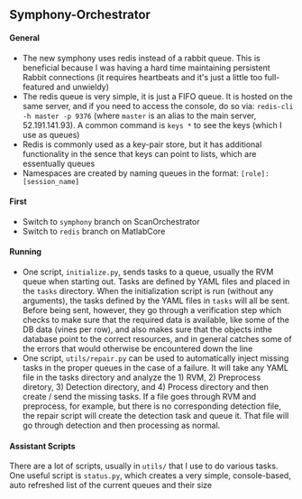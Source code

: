 ## Symphony-Orchestrator

#### General
- The new symphony uses redis instead of a rabbit queue. This is beneficial because I was having a hard time maintaining persistent Rabbit connections (it requires heartbeats and it's just a little too full-featured and unwieldy)
- The redis queue is very simple, it is just a FIFO queue. It is hosted on the same server, and if you need to access the console, do so via: `redis-cli -h master -p 9376` (where `master` is an alias to the main server, 52.191.141.93). A common command is `keys *` to see the keys (which I use as queues)
- Redis is commonly used as a key-pair store, but it has additional functionality in the sence that keys can point to lists, which are essentually queues
- Namespaces are created by naming queues in the format: `[role]:[session_name]`

#### First
- Switch to `symphony` branch on ScanOrchestrator
- Switch to `redis` branch on MatlabCore

#### Running
- One script, `initialize.py`, sends tasks to a queue, usually the RVM queue when starting out. Tasks are defined by YAML files and placed in the `tasks` directory. When the initialization script is run (without any arguments), the tasks defined by the YAML files in `tasks` will all be sent. Before being sent, however, they go through a verification step which checks to make sure that the required data is available, like some of the DB data (vines per row), and also makes sure that the objects inthe database point to the correct resources, and in general catches some of the errors that would otherwise be encountered down the line
- One script, `utils/repair.py` can be used to automatically inject missing tasks in the proper queues in the case of a failure. It will take any YAML file in the tasks directory and analyze the 1) RVM, 2) Preprocess diretory, 3) Detection directory, and 4) Process directory and then create / send the missing tasks. If a file goes through RVM and preprocess, for example, but there is no corresponding detection file, the repair script will create the detection task and queue it. That file will go through detection and then processing as normal.

#### Assistant Scripts
There are a lot of scripts, usually in `utils/` that I use to do various tasks. One useful script is `status.py`, which creates a very simple, console-based, auto refreshed list of the current queues and their size